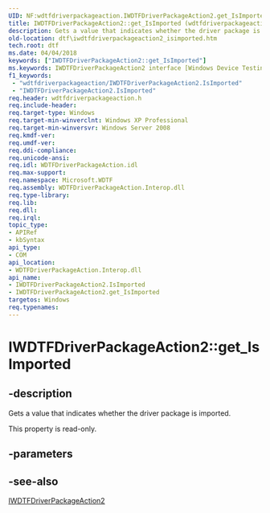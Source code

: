 ```yaml
---
UID: NF:wdtfdriverpackageaction.IWDTFDriverPackageAction2.get_IsImported
title: IWDTFDriverPackageAction2::get_IsImported (wdtfdriverpackageaction.h)
description: Gets a value that indicates whether the driver package is imported.
old-location: dtf\iwdtfdriverpackageaction2_isimported.htm
tech.root: dtf
ms.date: 04/04/2018
keywords: ["IWDTFDriverPackageAction2::get_IsImported"]
ms.keywords: IWDTFDriverPackageAction2 interface [Windows Device Testing Framework],IsImported property, IWDTFDriverPackageAction2.IsImported, IWDTFDriverPackageAction2.get_IsImported, IWDTFDriverPackageAction2::IsImported, IWDTFDriverPackageAction2::get_IsImported, IsImported property [Windows Device Testing Framework], IsImported property [Windows Device Testing Framework],IWDTFDriverPackageAction2 interface, Microsoft.WDTF.IWDTFDriverPackageAction2.IsImported, Microsoft::WDTF::IWDTFDriverPackageAction2::IsImported, dtf.iwdtfdriverpackageaction2_isimported, get_IsImported, wdtfdriverpackageaction/IWDTFDriverPackageAction2::IsImported, wdtfdriverpackageaction/IWDTFDriverPackageAction2::get_IsImported
f1_keywords:
 - "wdtfdriverpackageaction/IWDTFDriverPackageAction2.IsImported"
 - "IWDTFDriverPackageAction2.IsImported"
req.header: wdtfdriverpackageaction.h
req.include-header: 
req.target-type: Windows
req.target-min-winverclnt: Windows XP Professional
req.target-min-winversvr: Windows Server 2008
req.kmdf-ver: 
req.umdf-ver: 
req.ddi-compliance: 
req.unicode-ansi: 
req.idl: WDTFDriverPackageAction.idl
req.max-support: 
req.namespace: Microsoft.WDTF
req.assembly: WDTFDriverPackageAction.Interop.dll
req.type-library: 
req.lib: 
req.dll: 
req.irql: 
topic_type:
- APIRef
- kbSyntax
api_type:
- COM
api_location:
- WDTFDriverPackageAction.Interop.dll
api_name:
- IWDTFDriverPackageAction2.IsImported
- IWDTFDriverPackageAction2.get_IsImported
targetos: Windows
req.typenames: 
---
```


# IWDTFDriverPackageAction2::get_IsImported


## -description


Gets a value that indicates whether the driver package is imported.

This property is read-only.


## -parameters


## -see-also




<a href="/windows-hardware/drivers/ddi/wdtfdriverpackageaction/nn-wdtfdriverpackageaction-iwdtfdriverpackageaction2">IWDTFDriverPackageAction2</a>
 

 
